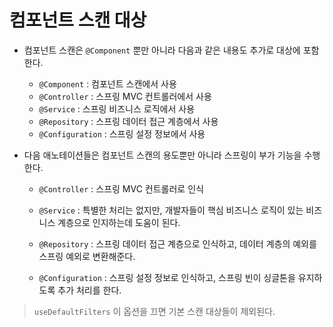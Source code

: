 # 컴포넌트 스캔 대상

* 컴포넌트 스캔은 `@Component` 뿐만 아니라 다음과 같은 내용도 추가로 대상에 포함한다.
  * `@Component` : 컴포넌트 스캔에서 사용
  * `@Controller` : 스프링 MVC 컨트롤러에서 사용
  * `@Service` : 스프링 비즈니스 로직에서 사용
  * `@Repository` : 스프링 데이터 접근 계층에서 사용
  * `@Configuration` : 스프링 설정 정보에서 사용



* 다음 애노테이션들은 컴포넌트 스캔의 용도뿐만 아니라 스프링이 부가 기능을 수행한다.

  * `@Controller` : 스프링 MVC 컨트롤러로 인식

  * `@Service` : 특별한 처리는 없지만, 개발자들이 핵심 비즈니스 로직이 있는 비즈니스 계층으로 인지하는데 도움이 된다.

  * `@Repository` : 스프링 데이터 접근 계층으로 인식하고, 데이터 계층의 예외를 스프링 예외로 변환해준다.

  * `@Configuration` : 스프링 설정 정보로 인식하고, 스프링 빈이 싱글톤을 유지하도록 추가 처리를 한다.

> `useDefaultFilters` 이 옵션을 끄면 기본 스캔 대상들이 제외된다.

